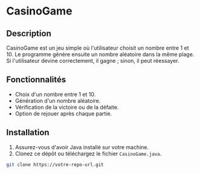 # CasinoGame

## Description
CasinoGame est un jeu simple où l'utilisateur choisit un nombre entre 1 et 10. Le programme génère ensuite un nombre aléatoire dans la même plage. Si l'utilisateur devine correctement, il gagne ; sinon, il peut réessayer.

## Fonctionnalités
- Choix d'un nombre entre 1 et 10.
- Génération d'un nombre aléatoire.
- Vérification de la victoire ou de la défaite.
- Option de rejouer après chaque partie.

## Installation
1. Assurez-vous d'avoir Java installé sur votre machine.
2. Clonez ce dépôt ou téléchargez le fichier `CasinoGame.java`.

```bash
git clone https://votre-repo-url.git
